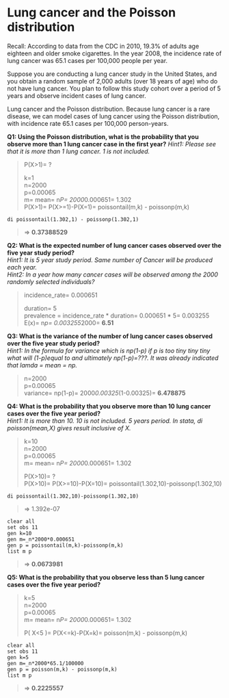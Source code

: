 # Lung cancer and the Poisson distribution
Recall: According to data from the CDC in 2010, 19.3% of adults age eighteen and older smoke cigarettes. In the year 2008, the incidence rate of lung cancer was 65.1 cases per 100,000 people per year.

Suppose you are conducting a lung cancer study in the United States, and you obtain a random sample of 2,000 adults (over 18 years of age) who do not have lung cancer. You plan to follow this study cohort over a period of 5 years and observe incident cases of lung cancer.

Lung cancer and the Poisson distribution. Because lung cancer is a rare disease, we can model cases of lung cancer using the Poisson distribution, with incidence rate 65.1 cases per 100,000 person-years.

**Q1: Using the Poisson distribution, what is the probability that you observe more than 1 lung cancer case in the first year?**  *Hint1: Please see that it is more than 1 lung cancer. 1 is not included.*   
>	P(X>1)= ?  
>	   
>	k=1  
>	n=2000  
>	p=0.00065   
>	m= mean= n*P= 2000*0.000651= 1.302   
>	P(X>1)= P(X>=1)-P(X=1)= poissontail(m,k) - poissonp(m,k)   
>
	di poissontail(1.302,1) - poissonp(1.302,1)
>
>	=> **0.37388529**


**Q2: What is the expected number of lung cancer cases observed over the five year study period?**   
*Hint1: It is 5 year study period. Same number of Cancer will be produced each year.*   
*Hint2: In a year how many cancer cases will be observed among the 2000 randomly selected individuals?*   
>	incidence_rate= 0.000651   
>	   
>	duration= 5  
>	prevalence = incidence_rate * duration= 0.000651 * 5= 0.003255  
>	E(x)= n*p= 0.003255*2000= **6.51**

**Q3: What is the variance of the number of lung cancer cases observed over the five year study period?**   
*Hint1: In the formula for variance which is np(1-p) if p is too tiny tiny tiny what will (1-p)equal to and ultimately np(1-p)=???. It was already indicated that lamda = mean = np.*  
	   
>	n=2000   
>	p=0.00065   
>	variance= np(1-p)= 2000*0.00325*(1-0.00325)= **6.478875**


**Q4: What is the probability that you observe more than 10 lung cancer cases over the five year period?**   
*Hint1: It is more than 10. 10 is not included. 5 years period. In stata, di poisson(mean,X) gives result inclusive of X.*   
	   
>	k=10  
>	n=2000  
>	p=0.00065  
>	m= mean= n*P= 2000*0.000651= 1.302
>	   
>	P(X>10)= ?   
>	P(X>10)= P(X>=10)-P(X=10)= poissontail(1.302,10)-poissonp(1.302,10)   
>
	di poissontail(1.302,10)-poissonp(1.302,10)
>
>	=> 1.392e-07
>
	clear all
	set obs 11
	gen k=10
	gen m=_n*2000*0.000651
	gen p = poissontail(m,k)-poissonp(m,k)
	list m p
>
>	=> **0.0673981**


**Q5: What is the probability that you observe less than 5 lung cancer cases over the five year period?**   
	   
>	k=5  
>	n=2000  
>	p=0.00065  
>	m= mean= n*P= 2000*0.000651= 1.302  
>	   
>	P( X<5 )= P(X<=k)-P(X=k)= poisson(m,k) - poissonp(m,k)   
>
	clear all
	set obs 11
	gen k=5
	gen m=_n*2000*65.1/100000
	gen p = poisson(m,k) - poissonp(m,k)
	list m p
>
>	=> **0.2225557**



